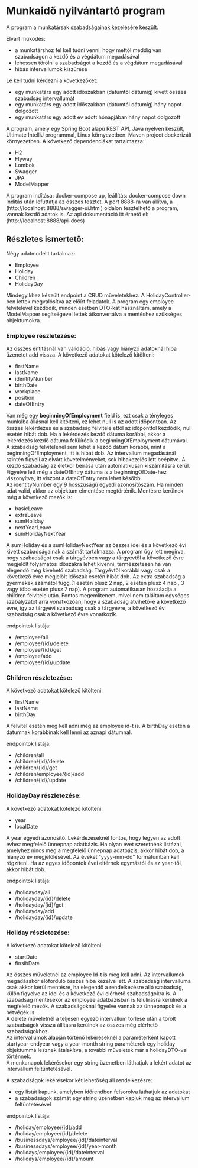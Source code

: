 # Munkaidő nyilvántartó program

A program a munkatársak szabadságainak kezelésére készült.  

Elvárt működés:

* a munkatárshoz fel kell tudni venni, hogy mettől meddig van szabadságon a kezdő és a végdátum megadásával
* lehessen törölni a szabadságot a kezdő és a végdátum megadásával
* hibás intervallumok kiszűrése

Le kell tudni kérdezni a következőket:

* egy munkatárs egy adott időszakban (dátumtól dátumig) kivett összes szabadság intervallumát  
* egy munkatárs egy adott időszakban (dátumtól dátumig) hány napot dolgozott  
* egy munkatárs egy adott év adott hónapjában hány napot dolgozott
 
A program, amely egy Spring Boot alapú REST API, Java nyelven készült, Ultimate IntelliJ programmal, Linux környezetben. Maven project dockerizált környezetben. A következő dependenciákat tartalmazza:  

* H2  
* Flyway  
* Lombok  
* Swagger  
* JPA  
* ModelMapper

A program indítása: docker-compose up, leállítás: docker-compose down  
Indítás után lefuttatja az összes tesztet. A port 8888-ra van állítva, a (http://localhost:8888/swagger-ui.html) oldalon tesztelhető a program, vannak kezdő adatok is. Az api dokumentáció itt érhető el: (http://localhost:8888/api-docs)

## Részletes ismertető:

Négy adatmodellt tartalmaz:  

* Employee  
* Holiday  
* Children  
* HolidayDay

Mindegyikhez készült endpoint a CRUD műveletekhez. A HolidayController-ben lettek megvalósítva az előírt feladatok. A program egy employee felvitelével kezdődik, minden esetben DTO-kat használtam, amely a ModelMapper segítségével lettek átkonvertálva a mentéshez szükséges objektumokra.  

### Employee részletezése:

Az összes entitásnál van validáció, hibás vagy hiányzó adatoknál hiba üzenetet add vissza. A következő adatokat kötelező kitölteni:  

* firstName  
* lastName  
* identityNumber  
* birthDate  
* workplace  
* position  
* dateOfEntry  

Van még egy **beginningOfEmployment** field is, ezt csak a tényleges munkába állásnál kell kitölteni, ez lehet null is az adott időpontban. Az összes lekérdezés és a szabadság felvitele ettől az időponttól kezdődik, null esetén hibát dob. Ha a lekérdezés kezdő dátuma korábbi, akkor a lekérdezés kezdő dátuma felülíródik a beginningOfEmployment dátumával. A szabadság felvitelénél sem lehet a kezdő dátum korábbi, mint a beginningOfEmployment, itt is hibát dob. Az intervallum megadásánál szintén figyeli az elvárt követelményeket, sok hibakezelés lett beépítve. A kezdő szabadság az életkor beírása után automatikusan kiszámításra kerül. Figyelve lett még a dateOfEntry dátuma is a beginningOfDate-hez viszonyítva, itt viszont a dateOfEntry nem lehet később.  
Az identityNumber egy 9 hosszúságú egyedi azonosítószám. Ha minden adat valid, akkor az objektum elmentése megtörténik. Mentésre kerülnek még a következő mezők is:  

* basicLeave  
* extraLeave  
* sumHoliday  
* nextYearLeave  
* sumHolidayNextYear 

A sumHoliday és a sumHolidayNextYear az összes idei és a következő évi kivett szabadságainak a számát tartalmazza. A program úgy lett megírva, hogy szabadságot csak a tárgyévben vagy a tárgyévtől a következő évre megjelölt folyamatos időszakra lehet kivenni, természetesen ha van elegendő még kivehető szabadság. Tárgyévtől korábbi vagy csak a következő évre megjelölt időszak esetén hibát dob. Az extra szabadság a gyermekek számától függ,(1 esetén plusz 2 nap, 2 esetén plusz 4 nap , 3 vagy több esetén plusz 7 nap). A program automatikusan hozzáadja a children felvitele után. Fontos megemlítenem, mivel nem találtam egységes szabályzatot arra vonatkozóan, hogy a szabadság átvihető-e a következő évre, így az tárgyévi szabadság csak a tárgyévre, a következő évi szabadság csak a következő évre vonatkozik.

endpointok listája:  

- /employee/all  
- /employee/{id}/delete  
- /employee/{id}/get  
- /employee/add  
- /employee/{id}/update


### Children részletezése:

A következő adatokat kötelező kitölteni:  

* firstName  
* lastName  
* birthDay

A felvitel esetén meg kell adni még az employee id-t is. A birthDay esetén a dátumnak korábbinak kell lenni az aznapi dátumnál.  

endpointok listája:  

- /children/all  
- /children/{id}/delete  
- /children/{id}/get  
- /children/employee/{id}/add  
- /children/{id}/update

### HolidayDay részletezése:

A következő adatokat kötelező kitölteni:

* year  
* localDate  
 
A year egyedi azonosító. Lekérdezéseknél fontos, hogy legyen az adott évhez megfelelő ünnepnap adatbázis. Ha olyan évet szeretnénk listázni, amelyhez nincs meg a megfelelő ünnepnap adatbázis, akkor hibát dob, a hiányzó év megjelölésével. Az éveket "yyyy-mm-dd" formátumban kell rögzíteni. Ha az egyes időpontok évei eltérnek egymástól és az year-től, akkor hibát dob.  

endpointok listája:  

- /holidayday/all  
- /holidayday/{id}/delete  
- /holidayday/{id}/get  
- /holidayday/add  
- /holidayday/{id}/update

### Holiday részletezése:


A következő adatokat kötelező kitölteni:  
  
* startDate  
* finsihDate  

Az összes műveletnél az employee Id-t is meg kell adni. Az intervallumok megadásakor előforduló összes hiba kezelve lett. A szabadság intervalluma csak akkor kerül mentésre, ha elegendő a rendelkezésre álló szabadság, külön figyelve az idei és a következő évi elérhető szabadságokra is. A szabadság mentésekor az employee adatbázisban is felülírásra kerülnek a megfelelő mezők. A szabadságoknál figyelve vannak az ünnepnapok és a hétvégék is.  
A delete műveletnél a teljesen egyező intervallum törlése után a törölt szabadságok vissza állításra kerülnek az összes még elérhető szabadságokhoz.  
Az intervallumok alapján történő lekéréseknél a paraméterként kapott startyear-endyear vagy a year-month string paraméterek egy holiday objektummá lesznek átalakítva, a további műveletek már a holidayDTO-val történnek.  
A munkanapok lekérésekor egy string üzenetben láthatjuk a lekért adatot az intervallum feltüntetésével.  

A szabadságok lekérésekor két lehetőség áll rendelkezésre:  

* egy listát kapunk, amelyben időrendben felsorolva láthatjuk az adatokat  
* a szabadságok számát egy string üzenetben kapjuk meg az intervallum feltüntetésével

endpointok listája: 

- /holiday/employee/{id}/add  
- /holiday/employee/{id}/delete  
- /businessdays/employee/{id}/dateinterval  
- /businessdays/employee/{id}/year-month  
- /holidays/employee/{id}/dateinterval  
- /holidays/employee/{id}/amount







